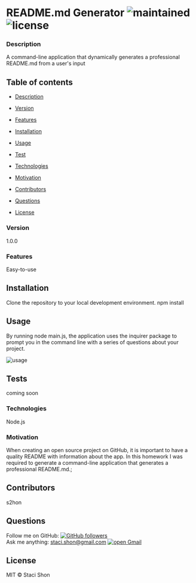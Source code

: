 
# README.md Generator ![maintained](https://img.shields.io/maintenance/true/2020) ![license](https://img.shields.io/badge/license-MIT-blue)

### Description
A command-line application that dynamically generates a professional README.md from a user's input

## Table of contents
* [Description](#Description)
* [Version](#Version)

* [Features](#Features)
* [Installation](#Installation)
* [Usage](#Usage)
* [Test](#Test)

* [Technologies](#Technologies)
* [Motivation](#Motivation)
* [Contributors](#Contributors)
* [Questions](#Questions)
* [License](#License)


### Version 
1.0.0

### Features
Easy-to-use

## Installation
Clone the repository to your local development environment.
    npm install

## Usage
By running node main.js, the application uses the inquirer package to prompt you in the command line with a series of questions about your project.

![usage](screenshot.gif)

## Tests
coming soon

### Technologies
Node.js

### Motivation
When creating an open source project on GitHub, it is important to have a quality README with information about the app. In this homework I was required to generate a command-line application that generates a professional README.md.;

## Contributors

s2hon

## Questions
Follow me on GitHub: <a href="https://github.com/s2hon" target="_blank">![GitHub followers](https://img.shields.io/github/followers/s2hon?label=click%20to%20connect&style=social)</a></br>
Ask me anything: staci.shon@gmail.com <a href="https://www.gmail.com" target="_blank">![open Gmail](https://img.shields.io/badge/open-Gmail-red?style=for-the-badge)</a> 

## License
MIT © Staci Shon 

